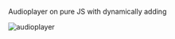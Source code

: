 Audioplayer on pure JS with dynamically adding

<img src="https://prnt.sc/qizqsu" alt="audioplayer">
